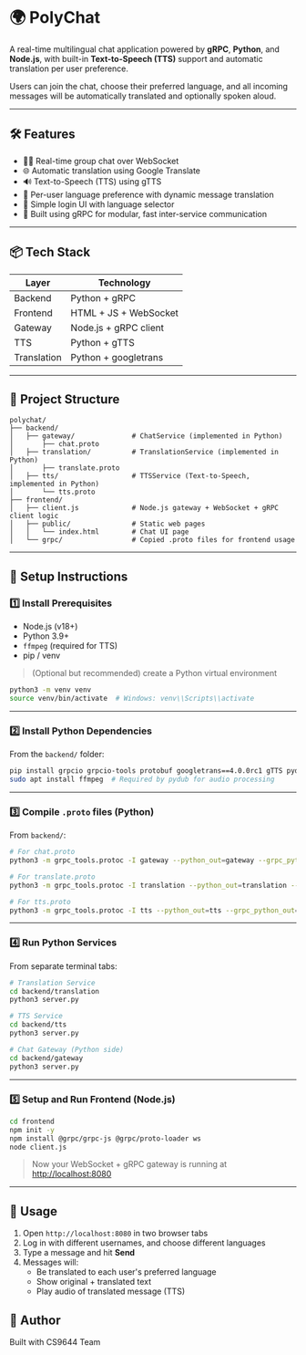# 🌍 PolyChat

A real-time multilingual chat application powered by **gRPC**, **Python**, and **Node.js**, with built-in **Text-to-Speech (TTS)** support and automatic translation per user preference.

Users can join the chat, choose their preferred language, and all incoming messages will be automatically translated and optionally spoken aloud.

---

## 🛠️ Features

- 🧑‍💬 Real-time group chat over WebSocket
- 🌐 Automatic translation using Google Translate
- 🔊 Text-to-Speech (TTS) using gTTS
- 🧠 Per-user language preference with dynamic message translation
- 💬 Simple login UI with language selector
- 🎯 Built using gRPC for modular, fast inter-service communication

---

## 📦 Tech Stack

| Layer       | Technology            |
| ----------- | --------------------- |
| Backend     | Python + gRPC         |
| Frontend    | HTML + JS + WebSocket |
| Gateway     | Node.js + gRPC client |
| TTS         | Python + gTTS         |
| Translation | Python + googletrans  |

---

## 📁 Project Structure

```
polychat/
├── backend/                  
│   ├── gateway/              # ChatService (implemented in Python)
│       ├── chat.proto
│   ├── translation/          # TranslationService (implemented in Python)
│       ├── translate.proto
│   ├── tts/                  # TTSService (Text-to-Speech, implemented in Python)
│       └── tts.proto
├── frontend/                 
│   ├── client.js             # Node.js gateway + WebSocket + gRPC client logic
│   ├── public/               # Static web pages
│   │   └── index.html        # Chat UI page
│   └── grpc/                 # Copied .proto files for frontend usage
```

---

## 🚀 Setup Instructions

### 1️⃣ Install Prerequisites

- Node.js (v18+)
- Python 3.9+
- `ffmpeg` (required for TTS)
- pip / venv

> (Optional but recommended) create a Python virtual environment

```bash
python3 -m venv venv
source venv/bin/activate  # Windows: venv\\Scripts\\activate
```

------

### 2️⃣ Install Python Dependencies

From the `backend/` folder:

```bash
pip install grpcio grpcio-tools protobuf googletrans==4.0.0rc1 gTTS pydub flask
sudo apt install ffmpeg  # Required by pydub for audio processing
```

------

### 3️⃣ Compile `.proto` files (Python)

From `backend/`:

```bash
# For chat.proto
python3 -m grpc_tools.protoc -I gateway --python_out=gateway --grpc_python_out=gateway gateway/chat.proto

# For translate.proto
python3 -m grpc_tools.protoc -I translation --python_out=translation --grpc_python_out=translation translation/translate.proto

# For tts.proto
python3 -m grpc_tools.protoc -I tts --python_out=tts --grpc_python_out=tts tts/tts.proto
```

------

### 4️⃣ Run Python Services

From separate terminal tabs:

```bash
# Translation Service
cd backend/translation
python3 server.py

# TTS Service
cd backend/tts
python3 server.py

# Chat Gateway (Python side)
cd backend/gateway
python3 server.py
```

------

### 5️⃣ Setup and Run Frontend (Node.js)

```bash
cd frontend
npm init -y
npm install @grpc/grpc-js @grpc/proto-loader ws
node client.js
```

> Now your WebSocket + gRPC gateway is running at [http://localhost:8080](http://localhost:8080/)

------

## 🧪 Usage

1. Open `http://localhost:8080` in two browser tabs
2. Log in with different usernames, and choose different languages
3. Type a message and hit **Send**
4. Messages will:
   - Be translated to each user's preferred language
   - Show original + translated text
   - Play audio of translated message (TTS)

## 🙌 Author

Built with CS9644 Team







